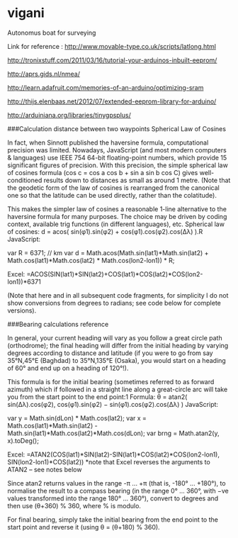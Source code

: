 vigani
======

Autonomus boat for surveying

Link for reference : 
http://www.movable-type.co.uk/scripts/latlong.html


http://tronixstuff.com/2011/03/16/tutorial-your-arduinos-inbuilt-eeprom/

http://aprs.gids.nl/nmea/

http://learn.adafruit.com/memories-of-an-arduino/optimizing-sram

http://thijs.elenbaas.net/2012/07/extended-eeprom-library-for-arduino/

http://arduiniana.org/libraries/tinygpsplus/




###Calculation distance between two waypoints
Spherical Law of Cosines

In fact, when Sinnott published the haversine formula, computational precision was limited. Nowadays, JavaScript (and most modern computers & languages) use IEEE 754 64-bit floating-point numbers, which provide 15 significant figures of precision. With this precision, the simple spherical law of cosines formula (cos c = cos a cos b + sin a sin b cos C) gives well-conditioned results down to distances as small as around 1 metre. (Note that the geodetic form of the law of cosines is rearranged from the canonical one so that the latitude can be used directly, rather than the colatitude).

This makes the simpler law of cosines a reasonable 1-line alternative to the haversine formula for many purposes. The choice may be driven by coding context, available trig functions (in different languages), etc.
Spherical
law of cosines: 	d = acos( sin(φ1).sin(φ2) + cos(φ1).cos(φ2).cos(Δλ) ).R
JavaScript: 	

var R = 6371; // km
var d = Math.acos(Math.sin(lat1)*Math.sin(lat2) + 
                  Math.cos(lat1)*Math.cos(lat2) *
                  Math.cos(lon2-lon1)) * R;

Excel: 	=ACOS(SIN(lat1)*SIN(lat2)+COS(lat1)*COS(lat2)*COS(lon2-lon1))*6371

(Note that here and in all subsequent code fragments, for simplicity I do not show conversions from degrees to radians; see code below for complete versions).



###Bearing calculations reference

In general, your current heading will vary as you follow a great circle path (orthodrome); the final heading will differ from the initial heading by varying degrees according to distance and latitude (if you were to go from say 35°N,45°E (Baghdad) to 35°N,135°E (Osaka), you would start on a heading of 60° and end up on a heading of 120°!).

This formula is for the initial bearing (sometimes referred to as forward azimuth) which if followed in a straight line along a great-circle arc will take you from the start point to the end point:1
Formula: 	θ = atan2( sin(Δλ).cos(φ2), cos(φ1).sin(φ2) − sin(φ1).cos(φ2).cos(Δλ) )
JavaScript: 	

var y = Math.sin(dLon) * Math.cos(lat2);
var x = Math.cos(lat1)*Math.sin(lat2) -
        Math.sin(lat1)*Math.cos(lat2)*Math.cos(dLon);
var brng = Math.atan2(y, x).toDeg();

Excel: 	=ATAN2(COS(lat1)*SIN(lat2)-SIN(lat1)*COS(lat2)*COS(lon2-lon1),
       SIN(lon2-lon1)*COS(lat2))
*note that Excel reverses the arguments to ATAN2 – see notes below

Since atan2 returns values in the range -π ... +π (that is, -180° ... +180°), to normalise the result to a compass bearing (in the range 0° ... 360°, with −ve values transformed into the range 180° ... 360°), convert to degrees and then use (θ+360) % 360, where % is modulo.

For final bearing, simply take the initial bearing from the end point to the start point and reverse it (using θ = (θ+180) % 360).

